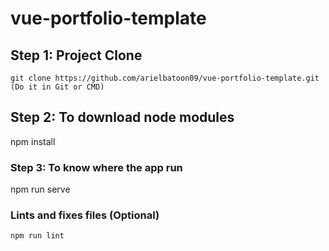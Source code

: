 # vue-portfolio-template

## Step 1: Project Clone
```
git clone https://github.com/arielbatoon09/vue-portfolio-template.git (Do it in Git or CMD)
```

## Step 2: To download node modules
npm install

### Step 3: To know where the app run
npm run serve





### Lints and fixes files (Optional)
```
npm run lint
```
